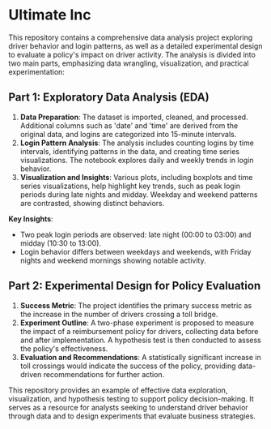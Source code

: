 Ultimate Inc
============

This repository contains a comprehensive data analysis project exploring driver behavior and login patterns, as well as a detailed experimental design to evaluate a policy's impact on driver activity. The analysis is divided into two main parts, emphasizing data wrangling, visualization, and practical experimentation:

## **Part 1: Exploratory Data Analysis (EDA)**

1. **Data Preparation**: The dataset is imported, cleaned, and processed. Additional columns such as 'date' and 'time' are derived from the original data, and logins are categorized into 15-minute intervals.
2. **Login Pattern Analysis**: The analysis includes counting logins by time intervals, identifying patterns in the data, and creating time series visualizations. The notebook explores daily and weekly trends in login behavior.
3. **Visualization and Insights**: Various plots, including boxplots and time series visualizations, help highlight key trends, such as peak login periods during late nights and midday. Weekday and weekend patterns are contrasted, showing distinct behaviors.

**Key Insights**:
* Two peak login periods are observed: late night (00:00 to 03:00) and midday (10:30 to 13:00).
* Login behavior differs between weekdays and weekends, with Friday nights and weekend mornings showing notable activity.

## **Part 2: Experimental Design for Policy Evaluation**

1. **Success Metric**: The project identifies the primary success metric as the increase in the number of drivers crossing a toll bridge.
2. **Experiment Outline**: A two-phase experiment is proposed to measure the impact of a reimbursement policy for drivers, collecting data before and after implementation. A hypothesis test is then conducted to assess the policy's effectiveness.
3. **Evaluation and Recommendations**: A statistically significant increase in toll crossings would indicate the success of the policy, providing data-driven recommendations for further action.

This repository provides an example of effective data exploration, visualization, and hypothesis testing to support policy decision-making. It serves as a resource for analysts seeking to understand driver behavior through data and to design experiments that evaluate business strategies.

